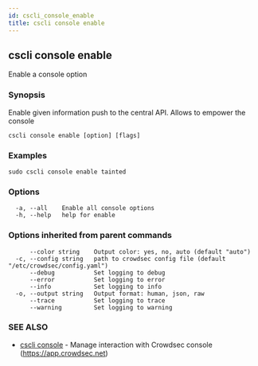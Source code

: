 ```yaml
---
id: cscli_console_enable
title: cscli console enable
---
```

## cscli console enable

Enable a console option

### Synopsis


Enable given information push to the central API. Allows to empower the console

```
cscli console enable [option] [flags]
```

### Examples

```
sudo cscli console enable tainted
```

### Options

```
  -a, --all    Enable all console options
  -h, --help   help for enable
```

### Options inherited from parent commands

```
      --color string    Output color: yes, no, auto (default "auto")
  -c, --config string   path to crowdsec config file (default "/etc/crowdsec/config.yaml")
      --debug           Set logging to debug
      --error           Set logging to error
      --info            Set logging to info
  -o, --output string   Output format: human, json, raw
      --trace           Set logging to trace
      --warning         Set logging to warning
```

### SEE ALSO

* [cscli console](/cscli/cscli_console.md)	 - Manage interaction with Crowdsec console (https://app.crowdsec.net)


